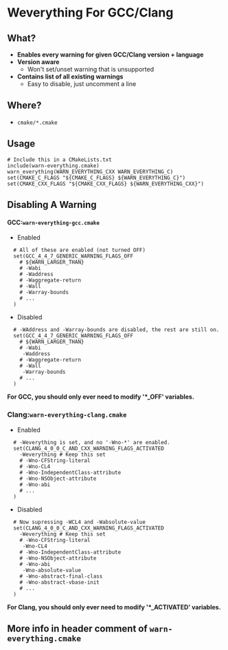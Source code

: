 # Weverything For GCC/Clang

## What?
- **Enables every warning for given GCC/Clang version + language**
- **Version aware**
    - Won't set/unset warning that is unsupported
- **Contains list of all existing warnings**
    - Easy to disable, just uncomment a line

## Where?
- `cmake/*.cmake`


## Usage
```
# Include this in a CMakeLists.txt
include(warn-everything.cmake)
warn_everything(WARN_EVERYTHING_CXX WARN_EVERYTHING_C)
set(CMAKE_C_FLAGS "${CMAKE_C_FLAGS} ${WARN_EVERYTHING_C}")
set(CMAKE_CXX_FLAGS "${CMAKE_CXX_FLAGS} ${WARN_EVERYTHING_CXX}")
```

## Disabling A Warning

#### GCC:`warn-everything-gcc.cmake`

- Enabled
```
  # All of these are enabled (not turned OFF)
  set(GCC_4_4_7_GENERIC_WARNING_FLAGS_OFF
    # ${WARN_LARGER_THAN}
    # -Wabi
    # -Waddress
    # -Waggregate-return
    # -Wall
    # -Warray-bounds
    # ...
  )
```
- Disabled
```
  # -WAddress and -Warray-bounds are disabled, the rest are still on.
  set(GCC_4_4_7_GENERIC_WARNING_FLAGS_OFF
    # ${WARN_LARGER_THAN}
    # -Wabi
     -Waddress
    # -Waggregate-return
    # -Wall
     -Warray-bounds
    # ...
  )
```

**For GCC, you should only ever need to modify '*_OFF' variables.**

### Clang:`warn-everything-clang.cmake`

- Enabled
```
  # -Weverything is set, and no '-Wno-*' are enabled.
  set(CLANG_4_0_0_C_AND_CXX_WARNING_FLAGS_ACTIVATED
    -Weverything # Keep this set
    # -Wno-CFString-literal
    # -Wno-CL4
    # -Wno-IndependentClass-attribute
    # -Wno-NSObject-attribute
    # -Wno-abi
    # ...
  )
```
- Disabled
```
  # Now supressing -WCL4 and -Wabsolute-value
  set(CLANG_4_0_0_C_AND_CXX_WARNING_FLAGS_ACTIVATED
    -Weverything # Keep this set
    # -Wno-CFString-literal
     -Wno-CL4
    # -Wno-IndependentClass-attribute
    # -Wno-NSObject-attribute
    # -Wno-abi
     -Wno-absolute-value
    # -Wno-abstract-final-class
    # -Wno-abstract-vbase-init
    # ...
  )
```

**For Clang, you should only ever need to modify '*_ACTIVATED' variables.**

## More info in header comment of `warn-everything.cmake`
